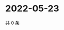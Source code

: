 # 2022-05-23

共 0 条

<!-- BEGIN WEIBO -->
<!-- 最后更新时间 Mon May 23 2022 01:16:24 GMT+0800 (China Standard Time) -->

<!-- END WEIBO -->
